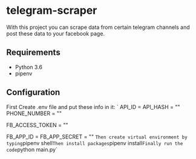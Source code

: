 # telegram-scraper
With this project you can scrape data from certain telegram channels and post these data to your facebook page.
## Requirements
- Python 3.6
- pipenv
## Configuration
First Create .env file and put these info in it:
`
API_ID =
API_HASH = ""
PHONE_NUMBER = ""

FB_ACCESS_TOKEN = ""

FB_APP_ID = 
FB_APP_SECRET = ""
`
Then create virtual environment by typing
`pipenv shell`
Then install packages
`pipenv install`
Finally run the code
`python main.py`
